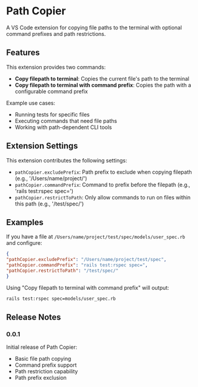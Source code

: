 # Path Copier

A VS Code extension for copying file paths to the terminal with optional command prefixes and path restrictions.

## Features

This extension provides two commands:
- **Copy filepath to terminal**: Copies the current file's path to the terminal
- **Copy filepath to terminal with command prefix**: Copies the path with a configurable command prefix

Example use cases:
- Running tests for specific files
- Executing commands that need file paths
- Working with path-dependent CLI tools

## Extension Settings

This extension contributes the following settings:

* `pathCopier.excludePrefix`: Path prefix to exclude when copying filepath (e.g., '/Users/name/project/')
* `pathCopier.commandPrefix`: Command to prefix before the filepath (e.g., 'rails test:rspec spec=')
* `pathCopier.restrictToPath`: Only allow commands to run on files within this path (e.g., '/test/spec/')

## Examples

If you have a file at `/Users/name/project/test/spec/models/user_spec.rb` and configure:

```json
{
"pathCopier.excludePrefix": "/Users/name/project/test/spec",
"pathCopier.commandPrefix": "rails test:rspec spec=",
"pathCopier.restrictToPath": "/test/spec/"
}
```


Using "Copy filepath to terminal with command prefix" will output:

```sh
rails test:rspec spec=models/user_spec.rb
```


## Release Notes

### 0.0.1

Initial release of Path Copier:
- Basic file path copying
- Command prefix support
- Path restriction capability
- Path prefix exclusion

